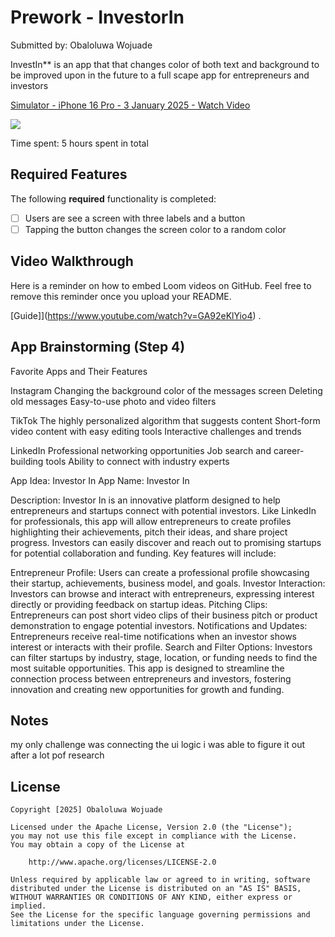 # Prework - InvestorIn

Submitted by: Obaloluwa Wojuade

InvestIn** is an app that that changes color of both text and background to be improved upon in the future to a full scape app for entrepreneurs and investors 

<div>
    <a href="https://www.loom.com/share/528e209ff2c94effa06c0fe9cddac21e">
      <p>Simulator - iPhone 16 Pro - 3 January 2025 - Watch Video</p>
    </a>
    <a href="https://www.loom.com/share/528e209ff2c94effa06c0fe9cddac21e">
      <img style="max-width:300px;" src="https://cdn.loom.com/sessions/thumbnails/528e209ff2c94effa06c0fe9cddac21e-f49ccc2468086a9d-full-play.gif">
    </a>
  </div>

Time spent: 5 hours spent in total

## Required Features

The following **required** functionality is completed:

- [ ] Users are see a screen with three labels and a button
- [ ] Tapping the button changes the screen color to a random color
 
## Video Walkthrough

Here is a reminder on how to embed Loom videos on GitHub. Feel free to remove this reminder once you upload your README. 

[Guide]](https://www.youtube.com/watch?v=GA92eKlYio4) .

## App Brainstorming (Step 4)

Favorite Apps and Their Features

Instagram
Changing the background color of the messages screen
Deleting old messages
Easy-to-use photo and video filters

TikTok
The highly personalized algorithm that suggests content
Short-form video content with easy editing tools
Interactive challenges and trends

LinkedIn
Professional networking opportunities
Job search and career-building tools
Ability to connect with industry experts

App Idea: Investor In
App Name: Investor In

Description: Investor In is an innovative platform designed to help entrepreneurs and startups connect with potential investors. Like LinkedIn for professionals, this app will allow entrepreneurs to create profiles highlighting their achievements, pitch their ideas, and share project progress. Investors can easily discover and reach out to promising startups for potential collaboration and funding. Key features will include:

Entrepreneur Profile: Users can create a professional profile showcasing their startup, achievements, business model, and goals.
Investor Interaction: Investors can browse and interact with entrepreneurs, expressing interest directly or providing feedback on startup ideas.
Pitching Clips: Entrepreneurs can post short video clips of their business pitch or product demonstration to engage potential investors.
Notifications and Updates: Entrepreneurs receive real-time notifications when an investor shows interest or interacts with their profile.
Search and Filter Options: Investors can filter startups by industry, stage, location, or funding needs to find the most suitable opportunities.
This app is designed to streamline the connection process between entrepreneurs and investors, fostering innovation and creating new opportunities for growth and funding.

## Notes

my only challenge was connecting the ui logic i was able to figure it out after a lot pof research




## License

    Copyright [2025] Obaloluwa Wojuade

    Licensed under the Apache License, Version 2.0 (the "License");
    you may not use this file except in compliance with the License.
    You may obtain a copy of the License at

        http://www.apache.org/licenses/LICENSE-2.0

    Unless required by applicable law or agreed to in writing, software
    distributed under the License is distributed on an "AS IS" BASIS,
    WITHOUT WARRANTIES OR CONDITIONS OF ANY KIND, either express or implied.
    See the License for the specific language governing permissions and
    limitations under the License.

